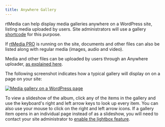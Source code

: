 ```yaml
---
title: Anywhere Gallery
---
```


rtMedia can help display media galleries anywhere on a WordPress site, listing media uploaded by users. Site administrators will use a gallery [shortcode](/rtmedia/docs/common/shortcodes/gallery-shortcode/) for this purpose.

If [rtMedia PRO](https://rtcamp.com/store/rtmedia-pro/) is running on the site, documents and other files can also be listed along with regular media (images, audio and video).

Media and other files can be uploaded by users through an Anywhere uploader, [as explained here](/rtmedia/docs/user/rtmedia-wordpress/anywhere-uploader/). 

The following screenshot indicates how a typical gallery will display on on a page on your site: 

[![Media gallery on a WordPress page](https://rtcamp.com/wp-content/uploads/2013/10/mediaGalleryWordPress.png)](https://rtcamp.com/wp-content/uploads/2013/10/mediaGalleryWordPress.png) 

To view a slideshow of the album, click any of the items in the gallery and use the keyboard's right and left arrow keys to look up every item. You can also use your mouse to click on the right and left arrow icons. If a gallery item opens in an individual page instead of as a slideshow, you will need to contact your site administrator to [enable the lightbox feature](/rtmedia/docs/admin/rtmedia-settings/general/).
